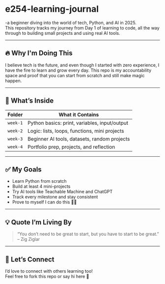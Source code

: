 # e254-learning-journal

-a beginner diving into the world of tech, Python, and AI in 2025.  
This repository tracks my journey from Day 1 of learning to code, all the way through to building small projects and using real AI tools.

---

## 🔥 Why I'm Doing This
I believe tech is the future, and even though I started with zero experience, I have the fire to learn and grow every day. This repo is my accountability space and proof that you can start from scratch and still make magic happen.

---

## 📅 What’s Inside

| Folder | What it Contains |
|--------|------------------|
| `week-1` | Python basics: print, variables, input/output |
| `week-2` | Logic: lists, loops, functions, mini projects |
| `week-3` | Beginner AI tools, datasets, random projects |
| `week-4` | Portfolio prep, projects, and reflection |

---

## ✅ My Goals
- Learn Python from scratch
- Build at least 4 mini-projects
- Try AI tools like Teachable Machine and ChatGPT
- Track every milestone and stay consistent
- Prove to myself I can do this 💪🏽

---

## 💡 Quote I’m Living By
> “You don’t need to be great to start, but you have to start to be great.” – Zig Ziglar

---

## 🦋 Let’s Connect
I’d love to connect with others learning too!  
Feel free to fork this repo or say hi here 👋

